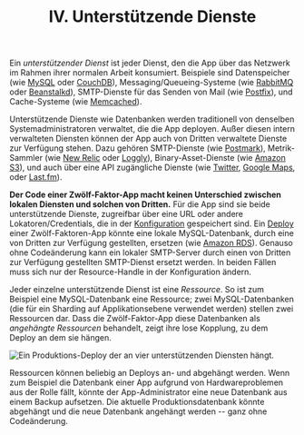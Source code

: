 ﻿---
title: IV. Unterstützende Dienste
description: Unterstützende Dienste als angehängte Ressourcen behandeln
---
Ein *unterstützender Dienst* ist jeder Dienst, den die App über das Netzwerk im Rahmen ihrer normalen Arbeit konsumiert. Beispiele sind Datenspeicher  (wie [MySQL](http://dev.mysql.com/) oder [CouchDB](http://couchdb.apache.org/)), Messaging/Queueing-Systeme (wie [RabbitMQ](http://www.rabbitmq.com/) oder [Beanstalkd](https://beanstalkd.github.io)), SMTP-Dienste für das Senden von Mail (wie [Postfix](http://www.postfix.org/)), und Cache-Systeme (wie [Memcached](http://memcached.org/)).

Unterstützende Dienste wie Datenbanken werden traditionell von denselben Systemadministratoren verwaltet, die die App deployen. Außer diesen intern verwalteten Diensten können der App auch von Dritten verwaltete Dienste zur Verfügung stehen. Dazu gehören SMTP-Dienste (wie [Postmark](http://postmarkapp.com/)), Metrik-Sammler (wie [New Relic](http://newrelic.com/) oder [Loggly](http://www.loggly.com/)), Binary-Asset-Dienste (wie [Amazon S3](http://aws.amazon.com/s3/)), und auch über eine API zugängliche Dienste (wie [Twitter](http://dev.twitter.com/), [Google Maps](https://developers.google.com/maps/), oder [Last.fm](http://www.last.fm/api)).

**Der Code einer Zwölf-Faktor-App macht keinen Unterschied zwischen lokalen Diensten und solchen von Dritten.** Für die App sind sie beide unterstützende Dienste, zugreifbar über eine URL oder andere Lokatoren/Credentials, die in der [Konfiguration](./config) gespeichert sind. Ein [Deploy](./codebase) einer Zwölf-Faktoren-App könnte eine lokale MySQL-Datenbank, durch eine von Dritten zur Verfügung gestellten, ersetzen (wie [Amazon RDS](http://aws.amazon.com/rds/)). Genauso ohne Codeänderung kann ein lokaler SMTP-Server durch einen von Dritten zur Verfügung gestellten SMTP-Dienst ersetzt werden. In beiden Fällen muss sich nur der Resource-Handle in der Konfiguration ändern.

Jeder einzelne unterstützende Dienst ist eine *Ressource*. So ist zum Beispiel eine MySQL-Datenbank eine Ressource; zwei MySQL-Datenbanken (die für ein Sharding auf Applikationsebene verwendet werden) stellen zwei Ressourcen dar. Dass die Zwölf-Faktor-App diese Datenbanken als *angehängte Ressourcen* behandelt, zeigt ihre lose Kopplung, zu dem Deploy an dem sie hängen.

<img src="/images/attached-resources.png" class="full" alt="Ein Produktions-Deploy der an vier unterstützenden Diensten hängt." />

Ressourcen können beliebig an Deploys an- und abgehängt werden. Wenn zum Beispiel die Datenbank einer App aufgrund von Hardwareproblemen aus der Rolle fällt, könnte der App-Administrator eine neue Datenbank aus einem Backup aufsetzen. Die aktuelle Produktionsdatenbank könnte abgehängt und die neue Datenbank angehängt werden -- ganz ohne Codeänderung.
